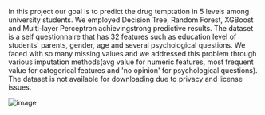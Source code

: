 In this project our goal is to predict the drug temptation in 5 levels among university students.
We employed Decision Tree, Random Forest, XGBoost and Multi-layer Perceptron achievingstrong predictive results.
The dataset is a self questionnaire that has 32 features such as education level of students' parents, gender, age and several psychological questions.
We faced with so many missing values and we addressed this problem through various imputation methods(avg value for numeric features,
most frequent value for categorical features and 'no opinion' for psychological questions).
The dataset is not available for downloading due to privacy and license issues.

![image](https://github.com/user-attachments/assets/e0282403-9c6b-4132-a660-74236e0732e7)
